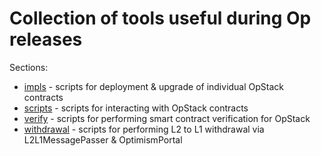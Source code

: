 # Collection of tools useful during Op releases

Sections:
- [impls](./impls/) - scripts for deployment & upgrade of individual OpStack contracts
- [scripts](./scripts/) - scripts for interacting with OpStack contracts
- [verify](./verify/) - scripts for performing smart contract verification for OpStack
- [withdrawal](./withdrawal/) - scripts for performing L2 to L1 withdrawal via L2L1MessagePasser & OptimismPortal

